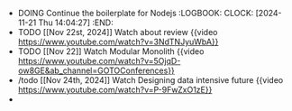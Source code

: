 - DOING Continue the boilerplate for Nodejs
  :LOGBOOK:
  CLOCK: [2024-11-21 Thu 14:04:27]
  :END:
- TODO [[Nov 22st, 2024]] Watch about review {{video https://www.youtube.com/watch?v=3NdTNJyuWbA}}
- TODO [[Nov 22]] Watch Modular Monolith {{video https://www.youtube.com/watch?v=5OjqD-ow8GE&ab_channel=GOTOConferences}}
- /todo [[Nov 24th, 2024]] Watch Designing data intensive future {{video https://www.youtube.com/watch?v=P-9FwZxO1zE}}
-